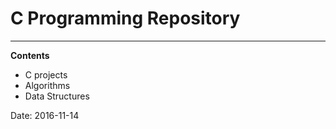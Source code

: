 # C Programming Repository
--------------------------
**Contents**
- C projects 
- Algorithms
- Data Structures 

Date: 2016-11-14
